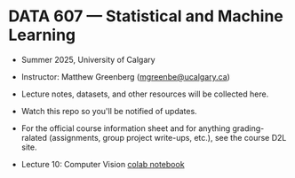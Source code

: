 # DATA 607 &mdash; Statistical and Machine Learning

- Summer 2025, University of Calgary

- Instructor: Matthew Greenberg (mgreenbe@ucalgary.ca)

- Lecture notes, datasets, and other resources will be collected here.

- Watch this repo so you'll be notified of updates.

- For the official course information sheet and for anything grading-ralated (assignments, group project write-ups, etc.), see the course D2L site.

- Lecture 10: Computer Vision [colab notebook](https://colab.research.google.com/drive/1vFVU2k8BPkng6KRIEs2PVCdoaSaZdJ8J?usp=sharing)